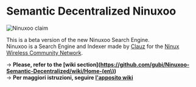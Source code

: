 # Semantic Decentralized Ninuxoo
![Ninuxoo claim](https://raw.github.com/gubi/Ninuxoo-Semantic-Decentralized/master/common/media/img/ninuxoo_claim.png)

This is a beta version of the new Ninuxoo Search Engine.<br />
Ninuxoo is a Search Engine and Indexer made by [Clauz](https://github.com/cl4u2) for the [Ninux Wireless Community Network](https://github.com/ninuxorg).

→ **Please, refer to the [wiki section](https://github.com/gubi/Ninuxoo-Semantic-Decentralized/wiki/Home-(en\))**<br />
→ **Per maggiori istruzioni, seguire [l'apposito wiki](https://github.com/gubi/Ninuxoo-Semantic-Decentralized/wiki/Home)**

